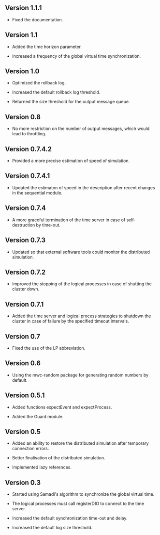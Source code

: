 
Version 1.1.1
-----

* Fixed the documentation.

Version 1.1
-----

* Added the time horizon parameter.

* Increased a frequency of the global virtual time synchronization.

Version 1.0
-----

* Optimized the rollback log.

* Increased the default rollback log threshold.

* Returned the size threshold for the output message queue.

Version 0.8
-----

* No more restriction on the number of output messages, which would lead to throttling.

Version 0.7.4.2
-----

* Provided a more precise estimation of speed of simulation.

Version 0.7.4.1
-----

* Updated the estimaton of speed in the description after recent changes in the sequential module.

Version 0.7.4
-----

* A more graceful termination of the time server in case of self-destruction by time-out.

Version 0.7.3
-----

* Updated so that external software tools could monitor the distributed simulation.

Version 0.7.2
-----

* Improved the stopping of the logical processes in case of shutting the cluster down.

Version 0.7.1
-----

* Added the time server and logical process strategies to shutdown the cluster
  in case of failure by the specified timeout intervals.

Version 0.7
-----

* Fixed the use of the LP abbreviation.

Version 0.6
-----

* Using the mwc-random package for generating random numbers by default.

Version 0.5.1
-----

* Added functions expectEvent and expectProcess.

* Added the Guard module.

Version 0.5
-----

* Added an ability to restore the distributed simulation after temporary connection errors.

* Better finalisation of the distributed simulation.

* Implemented lazy references.

Version 0.3
-----

* Started using Samadi's algorithm to synchronize the global virtual time.

* The logical processes must call registerDIO to connect to the time server.

* Increased the default synchronization time-out and delay.

* Increased the default log size threshold.
